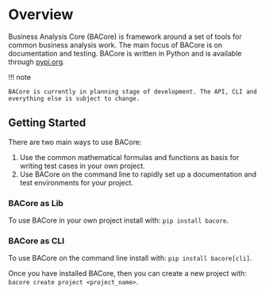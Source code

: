 # Overview
Business Analysis Core (BACore) is framework around a set of tools for common business analysis work. The main focus
of BACore is on documentation and testing. BACore is written in Python and is available through
[pypi.org](https://pypi.org/project/bacore/).

!!! note
    
    BACore is currently in planning stage of development. The API, CLI and everything else is subject to change.

## Getting Started
There are two main ways to use BACore:

1. Use the common mathematical formulas and functions as basis for writing test cases in your own project.
2. Use BACore on the command line to rapidly set up a documentation and test environments for your project.

### BACore as Lib
To use BACore in your own project install with: `pip install bacore`.

### BACore as CLI
To use BACore on the command line install with: `pip install bacore[cli]`.

Once you have installed BACore, then you can create a new project with: `bacore create project <project_name>`.
